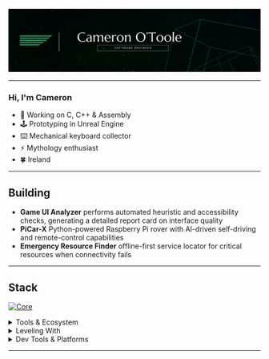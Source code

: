 ![banner](./CAMERON%20O'TOOLE%20v2.png)

---

### Hi, I'm Cameron

- 🔭 Working on C, C++ & Assembly  
- 🕹️ Prototyping in Unreal Engine  
- ⌨️ Mechanical keyboard collector  
- ⚡ Mythology enthusiast  
- 🍀 Ireland 

---

## Building

- **Game UI Analyzer** performs automated heuristic and accessibility checks, generating a detailed report card on interface quality  
- **PiCar-X** Python-powered Raspberry Pi rover with AI-driven self-driving and remote-control capabilities  
- **Emergency Resource Finder** offline-first service locator for critical resources when connectivity fails  


---

## Stack

[![Core](https://skillicons.dev/icons?i=js,ts,py,c,git,postgresql&perline=6)](https://skillicons.dev)
</details>

<details>
<summary>Tools & Ecosystem</summary>

[![Tools](https://skillicons.dev/icons?i=express,flask,react,vite,npm,docker&perline=6)](https://skillicons.dev)
</details>

<details>
<summary>Leveling With</summary>

[![Exploring](https://skillicons.dev/icons?i=unreal,raspberrypi,blender,neovim,linux&perline=6)](https://skillicons.dev)
</details>

<details>
<summary>Dev Tools & Platforms</summary>

[![IDEs](https://skillicons.dev/icons?i=postman,vscode,obsidian,windows,apple&perline=6)](https://skillicons.dev)
</details>

---
